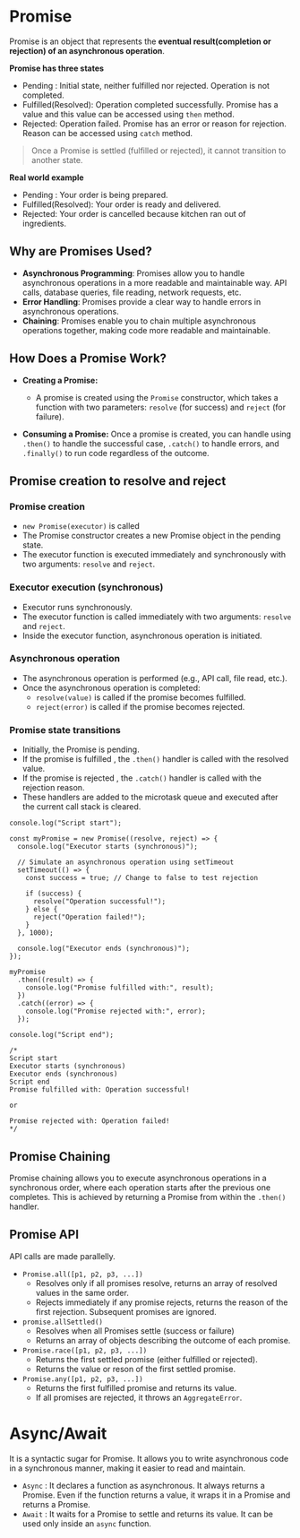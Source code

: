 # Promise

Promise is an object that represents the **eventual result(completion or rejection) of an asynchronous operation**.

**Promise has three states**

- Pending : Initial state, neither fulfilled nor rejected. Operation is not completed.
- Fulfilled(Resolved): Operation completed successfully. Promise has a value and this value can be accessed using `then` method.
- Rejected: Operation failed. Promise has an error or reason for rejection. Reason can be accessed using `catch` method.

> Once a Promise is settled (fulfilled or rejected), it cannot transition to another state.

**Real world example**

- Pending : Your order is being prepared.
- Fulfilled(Resolved): Your order is ready and delivered.
- Rejected: Your order is cancelled because kitchen ran out of ingredients.

## Why are Promises Used?

- **Asynchronous Programming**: Promises allow you to handle asynchronous operations in a more readable and maintainable way. API calls, database queries, file reading, network requests, etc.
- **Error Handling**: Promises provide a clear way to handle errors in asynchronous operations.
- **Chaining**: Promises enable you to chain multiple asynchronous operations together, making code more readable and maintainable.

## How Does a Promise Work?

- **Creating a Promise:**

  - A promise is created using the `Promise` constructor, which takes a function with two parameters: `resolve` (for success) and `reject` (for failure).

- **Consuming a Promise:**
  Once a promise is created, you can handle using `.then()` to handle the successful case, `.catch()` to handle errors, and `.finally()` to run code regardless of the outcome.

## Promise creation to resolve and reject

### Promise creation

- `new Promise(executor)` is called
- The Promise constructor creates a new Promise object in the pending state.
- The executor function is executed immediately and synchronously with two arguments: `resolve` and `reject`.

### Executor execution (synchronous)

- Executor runs synchronously.
- The executor function is called immediately with two arguments: `resolve` and `reject`.
- Inside the executor function, asynchronous operation is initiated.

### Asynchronous operation

- The asynchronous operation is performed (e.g., API call, file read, etc.).
- Once the asynchronous operation is completed:
  - `resolve(value)` is called if the promise becomes fulfilled.
  - `reject(error)` is called if the promise becomes rejected.

### Promise state transitions

- Initially, the Promise is pending.
- If the promise is fulfilled , the `.then()` handler is called with the resolved value.
- If the promise is rejected , the `.catch()` handler is called with the rejection reason.
- These handlers are added to the microtask queue and executed after the current call stack is cleared.

```JS
console.log("Script start");

const myPromise = new Promise((resolve, reject) => {
  console.log("Executor starts (synchronous)");

  // Simulate an asynchronous operation using setTimeout
  setTimeout(() => {
    const success = true; // Change to false to test rejection

    if (success) {
      resolve("Operation successful!");
    } else {
      reject("Operation failed!");
    }
  }, 1000);

  console.log("Executor ends (synchronous)");
});

myPromise
  .then((result) => {
    console.log("Promise fulfilled with:", result);
  })
  .catch((error) => {
    console.log("Promise rejected with:", error);
  });

console.log("Script end");

/*
Script start
Executor starts (synchronous)
Executor ends (synchronous)
Script end
Promise fulfilled with: Operation successful!

or

Promise rejected with: Operation failed!
*/
```

## Promise Chaining

Promise chaining allows you to execute asynchronous operations in a synchronous order, where each operation starts after the previous one completes. This is achieved by returning a Promise from within the `.then()` handler.

## Promise API

API calls are made parallelly.

- `Promise.all([p1, p2, p3, ...])`
  - Resolves only if all promises resolve, returns an array of resolved values in the same order.
  - Rejects immediately if any promise rejects, returns the reason of the first rejection. Subsequent promises are ignored.
- `promise.allSettled()`
  - Resolves when all Promises settle (success or failure)
  - Returns an array of objects describing the outcome of each promise.
- `Promise.race([p1, p2, p3, ...])`
  - Returns the first settled promise (either fulfilled or rejected).
  - Returns the value or reson of the first settled promise.
- `Promise.any([p1, p2, p3, ...])`
  - Returns the first fulfilled promise and returns its value.
  - If all promises are rejected, it throws an `AggregateError`.

# Async/Await

It is a syntactic sugar for Promise. It allows you to write asynchronous code in a synchronous manner, making it easier to read and maintain.

- `Async` : It declares a function as asynchronous. It always returns a Promise. Even if the function returns a value, it wraps it in a Promise and returns a Promise.
- `Await` : It waits for a Promise to settle and returns its value. It can be used only inside an `async` function.
